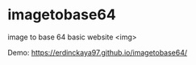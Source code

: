 # imagetobase64
image to base 64 basic website &lt;img>

Demo: https://erdinckaya97.github.io/imagetobase64/
